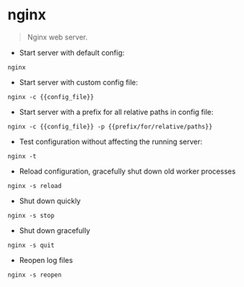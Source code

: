 # nginx

> Nginx web server.

- Start server with default config:

`nginx`

- Start server with custom config file:

`nginx -c {{config_file}}`

- Start server with a prefix for all relative paths in config file:

`nginx -c {{config_file}} -p {{prefix/for/relative/paths}}`

- Test configuration without affecting the running server:

`nginx -t`

- Reload configuration, gracefully shut down old worker processes

`nginx -s reload`

- Shut down quickly

`nginx -s stop`

- Shut down gracefully

`nginx -s quit`

- Reopen log files

`nginx -s reopen`

